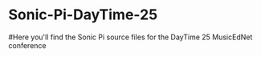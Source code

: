 # Sonic-Pi-DayTime-25
#Here you'll find the Sonic Pi source files for the DayTime 25 MusicEdNet conference
